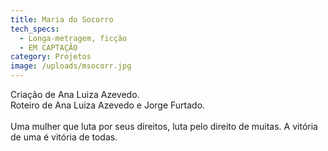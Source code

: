 ```yaml
---
title: Maria do Socorro
tech_specs:
  - Longa-metragem, ficção
  - EM CAPTAÇÃO
category: Projetos
image: /uploads/msocorr.jpg
---
```

Criação de Ana Luiza Azevedo.\
Roteiro de Ana Luiza Azevedo e Jorge Furtado.\
\
Uma mulher que luta por seus direitos, luta pelo direito de muitas. 
A vitória de uma é vitória de todas.